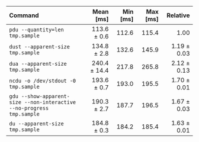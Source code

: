 | Command | Mean [ms] | Min [ms] | Max [ms] | Relative |
|:---|---:|---:|---:|---:|
| `pdu --quantity=len tmp.sample` | 113.6 ± 0.6 | 112.6 | 115.4 | 1.00 |
| `dust --apparent-size tmp.sample` | 134.8 ± 2.8 | 132.6 | 145.9 | 1.19 ± 0.03 |
| `dua --apparent-size tmp.sample` | 240.4 ± 14.4 | 217.8 | 265.8 | 2.12 ± 0.13 |
| `ncdu -o /dev/stdout -0 tmp.sample` | 193.6 ± 0.7 | 193.0 | 195.5 | 1.70 ± 0.01 |
| `gdu --show-apparent-size --non-interactive --no-progress tmp.sample` | 190.3 ± 2.7 | 187.7 | 196.5 | 1.67 ± 0.03 |
| `du --apparent-size tmp.sample` | 184.8 ± 0.3 | 184.2 | 185.4 | 1.63 ± 0.01 |
